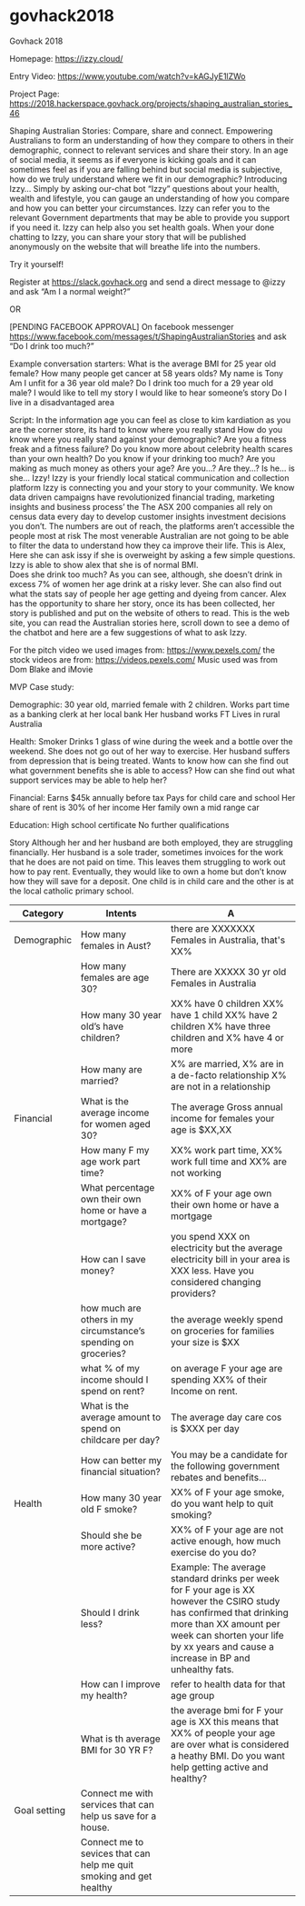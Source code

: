 # govhack2018
Govhack 2018

Homepage: https://izzy.cloud/

Entry Video: https://www.youtube.com/watch?v=kAGJyE1lZWo

Project Page: https://2018.hackerspace.govhack.org/projects/shaping_australian_stories_46

Shaping Australian Stories: Compare, share and connect.
Empowering Australians to form an understanding of how they compare to others in their demographic, connect to relevant services and share their story.
In an age of social media, it seems as if everyone is kicking goals and it can sometimes feel as if you are falling behind but social media is subjective, how do we truly understand where we fit in our demographic?
Introducing Izzy…
Simply by asking our-chat bot “Izzy” questions about your health, wealth and lifestyle, you can gauge an understanding of how you compare and how you can better your circumstances. Izzy can refer you to the relevant Government departments that may be able to provide you support if you need it. Izzy can help also you set health goals. When your done chatting to Izzy, you can share your story that will be published anonymously on the website that will breathe life into the numbers.


Try it yourself!

Register at https://slack.govhack.org and send a direct message to @izzy and ask “Am I a normal weight?”

OR

[PENDING FACEBOOK APPROVAL]
On facebook messenger https://www.facebook.com/messages/t/ShapingAustralianStories and ask “Do I drink too much?”

Example conversation starters:
What is the average BMI for 25 year old female?
How many people get cancer at 58 years olds?
My name is Tony
Am I unfit for a 36 year old male?
Do I drink too much for a 29 year old male?
I would like to tell my story
I would like to hear someone’s story
Do I live in a disadvantaged area

Script: 
In the information age you can feel as close to kim kardiation as you are the corner store, its hard to know where you really stand 
How do you know where you really stand against your demographic? 
Are you a fitness freak and a fitness failure? 
Do you know more about celebrity health scares than your own health? 
Do you know if your drinking too much? 
Are you making as much money as others your age? 
Are you…?
Are they…?
Is he… is she… 
Izzy! 
Izzy is your friendly local statical communication and collection platform 
Izzy is connecting you and your story to your community. 
We know data driven campaigns have revolutionized financial trading, marketing insights and business process’ the
The ASX 200 companies all rely on census data every day  to develop customer insights investment decisions you don’t. 
The numbers are out of reach, the platforms aren’t accessible the people most at risk 
The most venerable Australian are not going to be able to filter the data to understand how they ca improve their life. 
This is Alex, Here she can ask issy if she is overweight by asking a few simple questions.  Izzy is able to show alex that she is of normal BMI.  
Does she drink too much? As you can see, although, she doesn’t drink in excess 7% of women her age drink at a risky lever.  She can also find out what the stats say of people her age getting and dyeing from cancer. 
Alex has the opportunity to share her story, once its has been collected, her story is published and put on the website of others to read. 
This is the web site, you can read the Australian stories here, scroll down to see a demo of the chatbot and here are a few suggestions of what to ask Izzy. 

For the pitch video we used images from: https://www.pexels.com/
 the stock videos are from: https://videos.pexels.com/
Music used was from Dom Blake and iMovie 


MVP Case study: 

Demographic:
30 year old, married female with 2 children.
Works part time as a banking clerk at her local bank
Her husband works FT 
Lives in rural Australia

Health:
Smoker
Drinks 1 glass of wine during the week and a bottle over the weekend. 
She does not go out of her way to exercise. 
Her husband suffers from depression that is being treated. 
Wants to know how can she find out what government benefits she is able to access? 
How can she find out what support services may be able to help her?

Financial: 
Earns $45k annually before tax
Pays for child care and school 
Her share of rent is 30% of her income 
Her family own a mid range car

Education: 
High school certificate 
No further qualifications 

Story 
Although her and her husband are both employed, they are struggling financially. Her husband is a sole trader, sometimes invoices for the work that he does are not paid on time. This leaves them struggling to work out how to pay rent. Eventually, they would like to own a home but don’t know how they will save for a deposit. One child is in child care and the other is at the local catholic primary school. 



| Category	| Intents	| A |	
| --- | --- | --- |	
| Demographic	| How many females in Aust?	| there are XXXXXXX Females in Australia, that's XX% |	
| | 	How many females are age 30?	| There are XXXXX 30 yr old Females in Australia |	
| |  	How many 30 year old’s have children?	| XX% have 0 children XX% have 1 child XX% have 2 children X% have three children and X% have 4 or more |	
 | |  		How many are married?	| X% are married, X% are in a de-facto relationship X% are not in a relationship  |	
| Financial| 	What is the average income for women aged 30? 	| The average Gross annual income for females your age is $XX,XX |	
 | |  		How many F my age work part time?	| XX% work part time, XX% work full time and XX% are not working  |	
 | |  		What percentage own their own home or have a mortgage?	| XX% of F your age own their own home or have a mortgage  |	
 | |  		How can I save money? 	| you spend XXX on electricity but the average electricity bill in your area is  XXX less. Have you considered changing providers?  |	
| |  	 	how much are others in my circumstance’s spending on groceries? 	| the average weekly spend on groceries for families your size is $XX |	
 | |  		what % of my income should I spend on rent? 	| on average F your age are spending XX% of their Income on rent.  |	
 | |  		What is the average amount to spend on childcare per day? 	| The average day care cos is $XXX per day  |	
 | |  		How can better my financial situation? 	| You may be a candidate for the following government rebates and benefits… |	
| Health | 	How many 30 year old F smoke? 	| XX% of F your age smoke, do you want help to quit smoking?  |	
| |  	 	Should she be more active? 	| XX% of F your age are not active enough, how much exercise do you do?  |	
 | |  		Should I drink less? | 	Example: The average standard drinks per week for F your age is XX however the CSIRO study has confirmed that drinking more than XX amount per week can shorten your life by xx years and cause a increase in BP and unhealthy fats.  |	
 | |  		How can I improve my health?	| refer to health data for that age group |	
| |  	 	What is th average BMI for 30 YR F? 	| the average bmi for F your age is XX this means that XX% of people your age are over what is considered a heathy BMI. Do you want help getting active and healthy? 	 	  |	
| Goal setting	| Connect me with services that can help us save for a house. 	 | 	
| |  	Connect me to sevices that can help me quit smoking and get healthy 	 | 	

